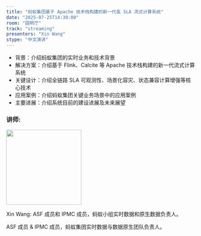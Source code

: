 ```yaml
---
title: "蚂蚁集团基于 Apache 技术栈构建的新一代高 SLA 流式计算系统"
date: "2025-07-25T14:30:00"
room: "圆明厅"
track: "streaming"
presenters: "Xin Wang"
stype: "中文演讲"
---
```


* 背景：介绍蚂蚁集团的实时业务和技术背景
* 解决方案：介绍基于 Flink、Calcite 等 Apache 技术栈构建的新一代流式计算系统
* 关键设计：介绍全链路 SLA 可观测性、场景化容灾、状态兼容计算增强等核心技术
* 应用案例：介绍蚂蚁集团关键业务场景中的应用案例
* 主要进展：介绍系统目前的建设进展及未来展望

### 讲师:

<img src="https://sessionize.com/image/3431-400o400o1-W4FtSbysmF3yQTCTtNkpiH.jpg" width="200" /><br/>

Xin Wang: ASF 成员和 IPMC 成员，蚂蚁小组实时数据和原生数据负责人。

ASF 成员 & IPMC 成员，蚂蚁集团实时数据与数据原生团队负责人。
